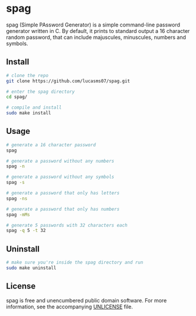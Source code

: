 # spag
spag (Simple PAssword Generator) is a simple command-line password generator written in C.
By default, it prints to standard output a 16 character random password, that can include majuscules, minuscules, numbers and symbols.

## Install
```sh
# clone the repo
git clone https://github.com/lucasms07/spag.git

# enter the spag directory
cd spag/

# compile and install
sudo make install
```

## Usage
```sh
# generate a 16 character password
spag

# generate a password without any numbers
spag -n

# generate a password without any symbols
spag -s

# generate a password that only has letters
spag -ns

# generate a password that only has numbers
spag -mMs

# generate 5 passwords with 32 characters each
spag -q 5 -t 32
```

## Uninstall
```sh
# make sure you're inside the spag directory and run
sudo make uninstall
```

## License
spag is free and unencumbered public domain software.
For more information, see the accompanying [UNLICENSE](./UNLICENSE) file.

